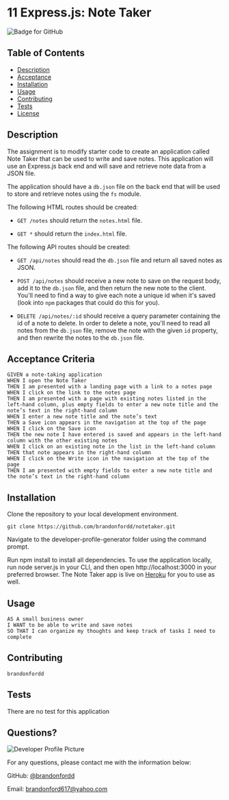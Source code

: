 # 11 Express.js: Note Taker

![Badge for GitHub](https://img.shields.io/github/languages/top/brandonfordd/readme_generator?style=flat&logo=appveyor)

## Table of Contents
* [Description](#description)
* [Acceptance](#acceptance)
* [Installation](#installation)
* [Usage](#usage)
* [Contributing](#contributing)
* [Tests](#tests)
* [License](#license)

## Description

The assignment is to modify starter code to create an application called Note Taker that can be used to write and save notes. This application will use an Express.js back end and will save and retrieve note data from a JSON file.

The application should have a `db.json` file on the back end that will be used to store and retrieve notes using the `fs` module.

The following HTML routes should be created:

* `GET /notes` should return the `notes.html` file.

* `GET *` should return the `index.html` file.

The following API routes should be created:

* `GET /api/notes` should read the `db.json` file and return all saved notes as JSON.

* `POST /api/notes` should receive a new note to save on the request body, add it to the `db.json` file, and then return the new note to the client. You'll need to find a way to give each note a unique id when it's saved (look into `npm` packages that could do this for you).

* `DELETE /api/notes/:id` should receive a query parameter containing the id of a note to delete. In order to delete a note, you'll need to read all notes from the `db.json` file, remove the note with the given `id` property, and then rewrite the notes to the `db.json` file.


## Acceptance Criteria

```
GIVEN a note-taking application
WHEN I open the Note Taker
THEN I am presented with a landing page with a link to a notes page
WHEN I click on the link to the notes page
THEN I am presented with a page with existing notes listed in the left-hand column, plus empty fields to enter a new note title and the note’s text in the right-hand column
WHEN I enter a new note title and the note’s text
THEN a Save icon appears in the navigation at the top of the page
WHEN I click on the Save icon
THEN the new note I have entered is saved and appears in the left-hand column with the other existing notes
WHEN I click on an existing note in the list in the left-hand column
THEN that note appears in the right-hand column
WHEN I click on the Write icon in the navigation at the top of the page
THEN I am presented with empty fields to enter a new note title and the note’s text in the right-hand column
```
## Installation
Clone the repository to your local development environment.
```
git clone https://github.com/brandonfordd/notetaker.git
```
Navigate to the developer-profile-generator folder using the command prompt.

Run npm install to install all dependencies. To use the application locally, run node server.js in your CLI, 
and then open http://localhost:3000 in your preferred browser. The Note Taker app is live on 
[Heroku](https://intense-retreat-13384.herokuapp.com/) for you to use as well.
## Usage 
```
AS A small business owner
I WANT to be able to write and save notes
SO THAT I can organize my thoughts and keep track of tasks I need to complete
```

## Contributing
```
brandonfordd
```
## Tests
There are no test for this application

## Questions?
![Developer Profile Picture](https://avatars.githubusercontent.com/u/78278104?v=4) 

For any questions, please contact me with the information below:

GitHub: [@brandonfordd](https://api.github.com/users/brandonfordd)

Email: brandonford617@yahoo.com
  